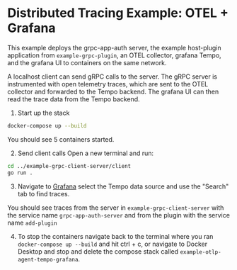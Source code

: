 # Distributed Tracing Example: OTEL + Grafana

This example deploys the grpc-app-auth server, the example host-plugin application from `example-grpc-plugin`, an OTEL collector, grafana Tempo, and the grafana UI to containers on the same network. 

A localhost client can send gRPC calls to the server. The gRPC server is instrumented with open telemetry traces, which are sent to the OTEL collector and forwarded to the Tempo backend. The grafana UI can then read the trace data from the Tempo backend. 

1. Start up the stack
```bash
docker-compose up --build
```

You should see 5 containers started.

2. Send client calls
Open a new terminal and run:

```bash
cd ../example-grpc-client-server/client
go run .
```

3. Navigate to [Grafana](http://localhost:3000/explore) select the Tempo data source and use the "Search" tab to find traces.

You should see traces from the server in `example-grpc-client-server` with the service name `grpc-app-auth-server` and from the plugin with the service name `add-plugin`

4. To stop the containers navigate back to the terminal where you ran `docker-compose up --build` and hit ctrl + c, or navigate to Docker Desktop and stop and delete the compose stack called `example-otlp-agent-tempo-grafana`.



